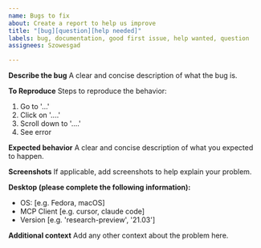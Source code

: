 ```yaml
---
name: Bugs to fix
about: Create a report to help us improve
title: "[bug][question][help needed]"
labels: bug, documentation, good first issue, help wanted, question
assignees: Szowesgad

---
```


**Describe the bug**
A clear and concise description of what the bug is.

**To Reproduce**
Steps to reproduce the behavior:
1. Go to '...'
2. Click on '....'
3. Scroll down to '....'
4. See error

**Expected behavior**
A clear and concise description of what you expected to happen.

**Screenshots**
If applicable, add screenshots to help explain your problem.

**Desktop (please complete the following information):**
 - OS: [e.g. Fedora, macOS]
 - MCP Client [e.g. cursor, claude code]
 - Version [e.g. 'research-preview', '21.03']

**Additional context**
Add any other context about the problem here.
